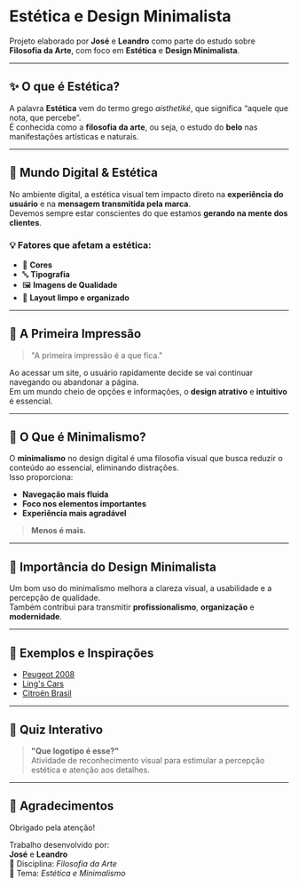 # Estética e Design Minimalista

Projeto elaborado por **José** e **Leandro** como parte do estudo sobre **Filosofia da Arte**, com foco em **Estética** e **Design Minimalista**.

---

## ✨ O que é Estética?

A palavra **Estética** vem do termo grego *aisthetiké*, que significa “aquele que nota, que percebe”.  
É conhecida como a **filosofia da arte**, ou seja, o estudo do **belo** nas manifestações artísticas e naturais.

---

## 🎯 Mundo Digital & Estética

No ambiente digital, a estética visual tem impacto direto na **experiência do usuário** e na **mensagem transmitida pela marca**.  
Devemos sempre estar conscientes do que estamos **gerando na mente dos clientes**.

### 💡 Fatores que afetam a estética:
- 🎨 **Cores**
- 🔤 **Tipografia**
- 🖼️ **Imagens de Qualidade**
- 🧭 **Layout limpo e organizado**

---

## 👀 A Primeira Impressão

> "A primeira impressão é a que fica."

Ao acessar um site, o usuário rapidamente decide se vai continuar navegando ou abandonar a página.  
Em um mundo cheio de opções e informações, o **design atrativo** e **intuitivo** é essencial.

---

## 🧼 O Que é Minimalismo?

O **minimalismo** no design digital é uma filosofia visual que busca reduzir o conteúdo ao essencial, eliminando distrações.  
Isso proporciona:
- **Navegação mais fluida**
- **Foco nos elementos importantes**
- **Experiência mais agradável**

> **Menos é mais.**

---

## 📐 Importância do Design Minimalista

Um bom uso do minimalismo melhora a clareza visual, a usabilidade e a percepção de qualidade.  
Também contribui para transmitir **profissionalismo**, **organização** e **modernidade**.

---

## 🧩 Exemplos e Inspirações

- [Peugeot 2008](https://carros.peugeot.com.br/gama/peugeot-2008.html)
- [Ling's Cars](https://www.lingscars.com/)
- [Citroën Brasil](https://www.citroen.com.br/)

---

## 🧠 Quiz Interativo

> **"Que logotipo é esse?"**  
Atividade de reconhecimento visual para estimular a percepção estética e atenção aos detalhes.

---

## 🙏 Agradecimentos

Obrigado pela atenção!

Trabalho desenvolvido por:  
**José** e **Leandro**  
📘 Disciplina: *Filosofia da Arte*  
📁 Tema: *Estética e Minimalismo*
